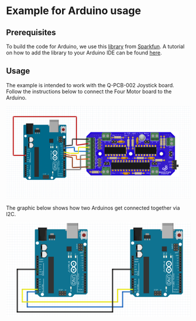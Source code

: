 # Example for Arduino usage
## Prerequisites

To build the code for Arduino, we use this [library](https://github.com/sparkfun/SparkFun_TLC5940_Arduino_Library) from [Sparkfun](https://www.sparkfun.com/). A tutorial on how to add the library to your Arduino IDE can be found [here](https://www.arduino.cc/en/guide/libraries).

## Usage

The example is intended to work with the Q-PCB-002 Joystick board. Follow the instructions below to connect the Four Motor board to the Arduino.

![alt text](README-asset-1.png)

The graphic below shows how two Arduinos get connected together via I2C.

![alt text](README-asset-2.png)